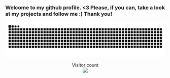 ### Welcome to my github profile. <3 Please, if you can, take a look at my projects and follow me :) Thank you!

<a href=#><img src="github-user-contribution.svg"></a>

<p align="center"> 
  Visitor count<br>
  <img src="https://profile-counter.glitch.me/GrimReaper3223/count.svg" />
</p>
